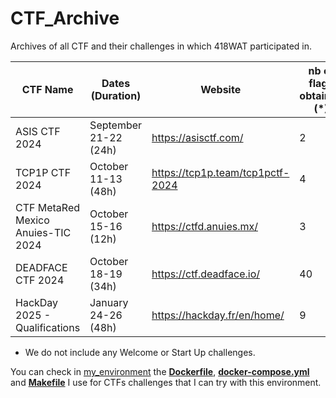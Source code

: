 # CTF_Archive
Archives of all CTF and their challenges in which 418WAT participated in.

| CTF Name      | Dates (Duration) | Website | nb of flags obtained (*) | Ranking |
| ------------- | ---------------- | ------- | -------------------- | ------- |
| ASIS CTF 2024 | September 21-22 (24h)| https://asisctf.com/ | 2 | 53th |
| TCP1P CTF 2024 | October 11-13 (48h) | https://tcp1p.team/tcp1pctf-2024 | 4 | 134th |
| CTF MetaRed Mexico Anuies-TIC 2024 | October 15-16 (12h) | https://ctfd.anuies.mx/ | 3 | 98th |
| DEADFACE CTF 2024 | October 18-19 (34h) | https://ctf.deadface.io/ | 40 | 87th |
| HackDay 2025 - Qualifications | January 24-26 (48h) | https://hackday.fr/en/home/ | 9 | 93th/150 |

* We do not include any Welcome or Start Up challenges.

You can check in [my_environment](./my_environment/) the **[Dockerfile](./my_environment/Dockerfile)**, **[docker-compose.yml](./my_environment/docker-compose.yml)** and **[Makefile](./my_environment/Makefile)** I use for CTFs challenges that I can try with this environment.
